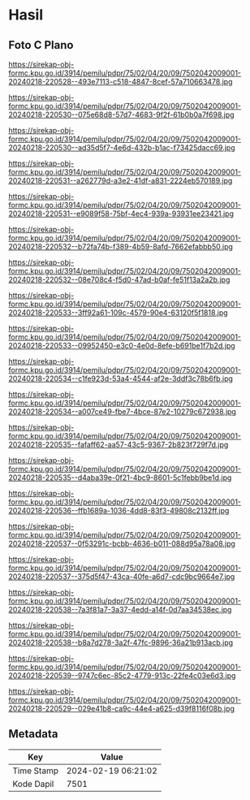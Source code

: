 # Hasil

## Foto C Plano

https://sirekap-obj-formc.kpu.go.id/3914/pemilu/pdpr/75/02/04/20/09/7502042009001-20240218-220528--493e7113-c518-4847-8cef-57a710663478.jpg

https://sirekap-obj-formc.kpu.go.id/3914/pemilu/pdpr/75/02/04/20/09/7502042009001-20240218-220530--075e68d8-57d7-4683-9f2f-61b0b0a7f698.jpg

https://sirekap-obj-formc.kpu.go.id/3914/pemilu/pdpr/75/02/04/20/09/7502042009001-20240218-220530--ad35d5f7-4e6d-432b-b1ac-f73425dacc69.jpg

https://sirekap-obj-formc.kpu.go.id/3914/pemilu/pdpr/75/02/04/20/09/7502042009001-20240218-220531--a262779d-a3e2-41df-a831-2224eb570189.jpg

https://sirekap-obj-formc.kpu.go.id/3914/pemilu/pdpr/75/02/04/20/09/7502042009001-20240218-220531--e9089f58-75bf-4ec4-939a-93931ee23421.jpg

https://sirekap-obj-formc.kpu.go.id/3914/pemilu/pdpr/75/02/04/20/09/7502042009001-20240218-220532--b72fa74b-f389-4b59-8afd-7662efabbb50.jpg

https://sirekap-obj-formc.kpu.go.id/3914/pemilu/pdpr/75/02/04/20/09/7502042009001-20240218-220532--08e708c4-f5d0-47ad-b0af-fe51f13a2a2b.jpg

https://sirekap-obj-formc.kpu.go.id/3914/pemilu/pdpr/75/02/04/20/09/7502042009001-20240218-220533--3ff92a61-109c-4579-90e4-63120f5f1818.jpg

https://sirekap-obj-formc.kpu.go.id/3914/pemilu/pdpr/75/02/04/20/09/7502042009001-20240218-220533--09952450-e3c0-4e0d-8efe-b691be1f7b2d.jpg

https://sirekap-obj-formc.kpu.go.id/3914/pemilu/pdpr/75/02/04/20/09/7502042009001-20240218-220534--c1fe923d-53a4-4544-af2e-3ddf3c78b6fb.jpg

https://sirekap-obj-formc.kpu.go.id/3914/pemilu/pdpr/75/02/04/20/09/7502042009001-20240218-220534--a007ce49-fbe7-4bce-87e2-10279c672938.jpg

https://sirekap-obj-formc.kpu.go.id/3914/pemilu/pdpr/75/02/04/20/09/7502042009001-20240218-220535--fafaff62-aa57-43c5-9367-2b823f729f7d.jpg

https://sirekap-obj-formc.kpu.go.id/3914/pemilu/pdpr/75/02/04/20/09/7502042009001-20240218-220535--d4aba39e-0f21-4bc9-8601-5c1febb9be1d.jpg

https://sirekap-obj-formc.kpu.go.id/3914/pemilu/pdpr/75/02/04/20/09/7502042009001-20240218-220536--ffb1689a-1036-4dd8-83f3-49808c2132ff.jpg

https://sirekap-obj-formc.kpu.go.id/3914/pemilu/pdpr/75/02/04/20/09/7502042009001-20240218-220537--0f53291c-bcbb-4636-b011-088d95a78a08.jpg

https://sirekap-obj-formc.kpu.go.id/3914/pemilu/pdpr/75/02/04/20/09/7502042009001-20240218-220537--375d5f47-43ca-40fe-a6d7-cdc9bc9664e7.jpg

https://sirekap-obj-formc.kpu.go.id/3914/pemilu/pdpr/75/02/04/20/09/7502042009001-20240218-220538--7a3f81a7-3a37-4edd-a14f-0d7aa34538ec.jpg

https://sirekap-obj-formc.kpu.go.id/3914/pemilu/pdpr/75/02/04/20/09/7502042009001-20240218-220538--b8a7d278-3a2f-47fc-9896-36a21b913acb.jpg

https://sirekap-obj-formc.kpu.go.id/3914/pemilu/pdpr/75/02/04/20/09/7502042009001-20240218-220539--9747c6ec-85c2-4779-913c-22fe4c03e6d3.jpg

https://sirekap-obj-formc.kpu.go.id/3914/pemilu/pdpr/75/02/04/20/09/7502042009001-20240218-220529--029e41b8-ca9c-44e4-a625-d39f8116f08b.jpg


## Metadata

| Key        | Value               |
| ---------- | ------------------- |
| Time Stamp | 2024-02-19 06:21:02 |
| Kode Dapil | 7501                |



